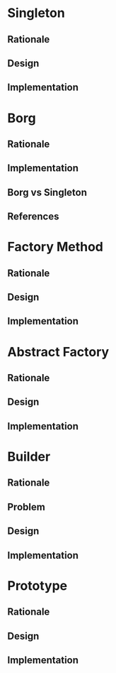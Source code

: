 

Singleton
=========

Rationale
---------

Design
------

Implementation
--------------




Borg
====

Rationale
---------

Implementation
--------------

Borg vs Singleton
-----------------

References
----------




Factory Method
==============

Rationale
---------

Design
------

Implementation
--------------




Abstract Factory
================

Rationale
---------

Design
------

Implementation
--------------




Builder
=======

Rationale
---------

Problem
-------

Design
------

Implementation
--------------




Prototype
=========

Rationale
---------

Design
------

Implementation
--------------


